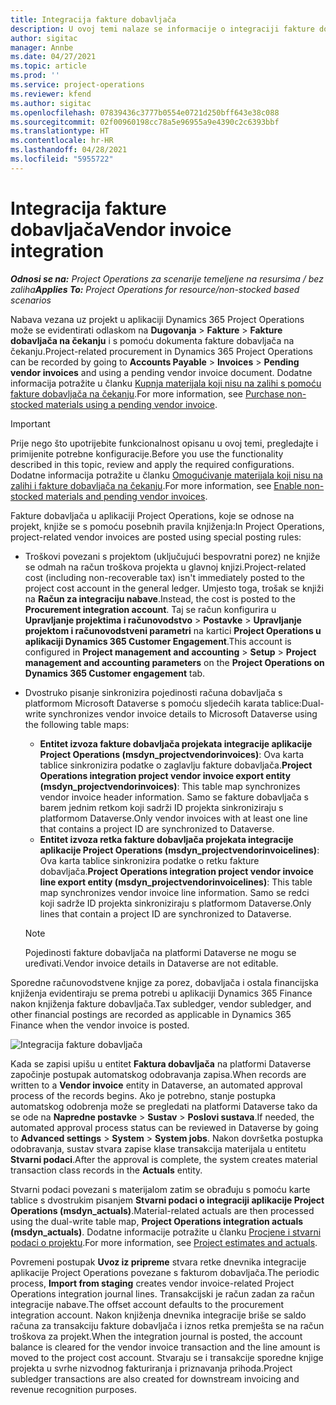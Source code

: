 ```yaml
---
title: Integracija fakture dobavljača
description: U ovoj temi nalaze se informacije o integraciji fakture dobavljača u aplikaciji Project Operations.
author: sigitac
manager: Annbe
ms.date: 04/27/2021
ms.topic: article
ms.prod: ''
ms.service: project-operations
ms.reviewer: kfend
ms.author: sigitac
ms.openlocfilehash: 07839436c3777b0554e0721d250bff643e38c088
ms.sourcegitcommit: 02f00960198cc78a5e96955a9e4390c2c6393bbf
ms.translationtype: HT
ms.contentlocale: hr-HR
ms.lasthandoff: 04/28/2021
ms.locfileid: "5955722"
---
```

# <a name="vendor-invoice-integration"></a><span data-ttu-id="16bf9-103">Integracija fakture dobavljača</span><span class="sxs-lookup"><span data-stu-id="16bf9-103">Vendor invoice integration</span></span>

<span data-ttu-id="16bf9-104">_**Odnosi se na:** Project Operations za scenarije temeljene na resursima / bez zaliha_</span><span class="sxs-lookup"><span data-stu-id="16bf9-104">_**Applies To:** Project Operations for resource/non-stocked based scenarios_</span></span>

<span data-ttu-id="16bf9-105">Nabava vezana uz projekt u aplikaciji Dynamics 365 Project Operations može se evidentirati odlaskom na **Dugovanja** > **Fakture** > **Fakture dobavljača na čekanju** i s pomoću dokumenta fakture dobavljača na čekanju.</span><span class="sxs-lookup"><span data-stu-id="16bf9-105">Project-related procurement in Dynamics 365 Project Operations can be recorded by going to **Accounts Payable** > **Invoices** > **Pending vendor invoices** and using a pending vendor invoice document.</span></span> <span data-ttu-id="16bf9-106">Dodatne informacija potražite u članku [Kupnja materijala koji nisu na zalihi s pomoću fakture dobavljača na čekanju](../procurement/pending-vendor-invoices.md).</span><span class="sxs-lookup"><span data-stu-id="16bf9-106">For more information, see [Purchase non-stocked materials using a pending vendor invoice](../procurement/pending-vendor-invoices.md).</span></span>

> [!IMPORTANT]
> <span data-ttu-id="16bf9-107">Prije nego što upotrijebite funkcionalnost opisanu u ovoj temi, pregledajte i primijenite potrebne konfiguracije.</span><span class="sxs-lookup"><span data-stu-id="16bf9-107">Before you use the functionality described in this topic, review and apply the required configurations.</span></span> <span data-ttu-id="16bf9-108">Dodatne informacija potražite u članku [Omogućivanje materijala koji nisu na zalihi i fakture dobavljača na čekanju](../procurement/configure-materials-nonstocked.md).</span><span class="sxs-lookup"><span data-stu-id="16bf9-108">For more information, see [Enable non-stocked materials and pending vendor invoices](../procurement/configure-materials-nonstocked.md).</span></span>

<span data-ttu-id="16bf9-109">Fakture dobavljača u aplikaciji Project Operations, koje se odnose na projekt, knjiže se s pomoću posebnih pravila knjiženja:</span><span class="sxs-lookup"><span data-stu-id="16bf9-109">In Project Operations, project-related vendor invoices are posted using special posting rules:</span></span>

- <span data-ttu-id="16bf9-110">Troškovi povezani s projektom (uključujući bespovratni porez) ne knjiže se odmah na račun troškova projekta u glavnoj knjizi.</span><span class="sxs-lookup"><span data-stu-id="16bf9-110">Project-related cost (including non-recoverable tax) isn't immediately posted to the project cost account in the general ledger.</span></span> <span data-ttu-id="16bf9-111">Umjesto toga, trošak se knjiži na **Račun za integraciju nabave**.</span><span class="sxs-lookup"><span data-stu-id="16bf9-111">Instead, the cost is posted to the **Procurement integration account**.</span></span> <span data-ttu-id="16bf9-112">Taj se račun konfigurira u **Upravljanje projektima i računovodstvo** > **Postavke** > **Upravljanje projektom i računovodstveni parametri** na kartici **Project Operations u aplikaciji Dynamics 365 Customer Engagement**.</span><span class="sxs-lookup"><span data-stu-id="16bf9-112">This account is configured in **Project management and accounting** > **Setup** > **Project management and accounting parameters** on the **Project Operations on Dynamics 365 Customer engagement** tab.</span></span>
- <span data-ttu-id="16bf9-113">Dvostruko pisanje sinkronizira pojedinosti računa dobavljača s platformom Microsoft Dataverse s pomoću sljedećih karata tablice:</span><span class="sxs-lookup"><span data-stu-id="16bf9-113">Dual-write synchronizes vendor invoice details to Microsoft Dataverse using the following table maps:</span></span>

     - <span data-ttu-id="16bf9-114">**Entitet izvoza fakture dobavljača projekata integracije aplikacije Project Operations (msdyn_projectvendorinvoices)**: Ova karta tablice sinkronizira podatke o zaglavlju fakture dobavljača.</span><span class="sxs-lookup"><span data-stu-id="16bf9-114">**Project Operations integration project vendor invoice export entity (msdyn_projectvendorinvoices)**: This table map synchronizes vendor invoice header information.</span></span> <span data-ttu-id="16bf9-115">Samo se fakture dobavljača s barem jednim retkom koji sadrži ID projekta sinkroniziraju s platformom Dataverse.</span><span class="sxs-lookup"><span data-stu-id="16bf9-115">Only vendor invoices with at least one line that contains a project ID are synchronized to Dataverse.</span></span>
     - <span data-ttu-id="16bf9-116">**Entitet izvoza retka fakture dobavljača projekata integracije aplikacije Project Operations (msdyn_projectvendorinvoicelines)**: Ova karta tablice sinkronizira podatke o retku fakture dobavljača.</span><span class="sxs-lookup"><span data-stu-id="16bf9-116">**Project Operations integration project vendor invoice line export entity (msdyn_projectvendorinvoicelines)**: This table map synchronizes vendor invoice line information.</span></span> <span data-ttu-id="16bf9-117">Samo se redci koji sadrže ID projekta sinkroniziraju s platformom Dataverse.</span><span class="sxs-lookup"><span data-stu-id="16bf9-117">Only lines that contain a project ID are synchronized to Dataverse.</span></span>

     > [!NOTE]
     > <span data-ttu-id="16bf9-118">Pojedinosti fakture dobavljača na platformi Dataverse ne mogu se uređivati.</span><span class="sxs-lookup"><span data-stu-id="16bf9-118">Vendor invoice details in Dataverse are not editable.</span></span>

<span data-ttu-id="16bf9-119">Sporedne računovodstvene knjige za porez, dobavljača i ostala financijska knjiženja evidentiraju se prema potrebi u aplikaciji Dynamics 365 Finance nakon knjiženja fakture dobavljača.</span><span class="sxs-lookup"><span data-stu-id="16bf9-119">Tax subledger, vendor subledger, and other financial postings are recorded as applicable in Dynamics 365 Finance when the vendor invoice is posted.</span></span>

![Integracija fakture dobavljača](media/DW7VendorInvoice.png)

<span data-ttu-id="16bf9-121">Kada se zapisi upišu u entitet **Faktura dobavljača** na platformi Dataverse započinje postupak automatskog odobravanja zapisa.</span><span class="sxs-lookup"><span data-stu-id="16bf9-121">When records are written to a **Vendor invoice** entity in Dataverse, an automated approval process of the records begins.</span></span> <span data-ttu-id="16bf9-122">Ako je potrebno, stanje postupka automatskog odobrenja može se pregledati na platformi Dataverse tako da se ode na **Napredne postavke** > **Sustav** > **Poslovi sustava**.</span><span class="sxs-lookup"><span data-stu-id="16bf9-122">If needed, the automated approval process status can be reviewed in Dataverse by going to **Advanced settings** > **System** > **System jobs**.</span></span> <span data-ttu-id="16bf9-123">Nakon dovršetka postupka odobravanja, sustav stvara zapise klase transakcija materijala u entitetu **Stvarni podaci**.</span><span class="sxs-lookup"><span data-stu-id="16bf9-123">After the approval is complete, the system creates material transaction class records in the **Actuals** entity.</span></span>

<span data-ttu-id="16bf9-124">Stvarni podaci povezani s materijalom zatim se obrađuju s pomoću karte tablice s dvostrukim pisanjem **Stvarni podaci o integraciji aplikacije Project Operations (msdyn_actuals)**.</span><span class="sxs-lookup"><span data-stu-id="16bf9-124">Material-related actuals are then processed using the dual-write table map, **Project Operations integration actuals (msdyn_actuals)**.</span></span> <span data-ttu-id="16bf9-125">Dodatne informacije potražite u članku [Procjene i stvarni podaci o projektu](resource-dual-write-estimates-actuals.md).</span><span class="sxs-lookup"><span data-stu-id="16bf9-125">For more information, see [Project estimates and actuals](resource-dual-write-estimates-actuals.md).</span></span>

<span data-ttu-id="16bf9-126">Povremeni postupak **Uvoz iz pripreme** stvara retke dnevnika integracije aplikacije Project Operations povezane s fakturom dobavljača.</span><span class="sxs-lookup"><span data-stu-id="16bf9-126">The periodic process, **Import from staging** creates vendor invoice-related Project Operations integration journal lines.</span></span> <span data-ttu-id="16bf9-127">Transakcijski je račun zadan za račun integracije nabave.</span><span class="sxs-lookup"><span data-stu-id="16bf9-127">The offset account defaults to the procurement integration account.</span></span> <span data-ttu-id="16bf9-128">Nakon knjiženja dnevnika integracije briše se saldo računa za transakciju fakture dobavljača i iznos retka premješta se na račun troškova za projekt.</span><span class="sxs-lookup"><span data-stu-id="16bf9-128">When the integration journal is posted, the account balance is cleared for the vendor invoice transaction and the line amount is moved to the project cost account.</span></span> <span data-ttu-id="16bf9-129">Stvaraju se i transakcije sporedne knjige projekta u svrhe nizvodnog fakturiranja i priznavanja prihoda.</span><span class="sxs-lookup"><span data-stu-id="16bf9-129">Project subledger transactions are also created for downstream invoicing and revenue recognition purposes.</span></span>
